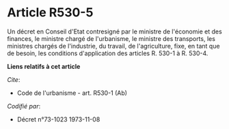 # Article R530-5

Un décret en Conseil d'Etat contresigné par le ministre de l'économie et des finances, le ministre chargé de l'urbanisme, le
ministre des transports, les ministres chargés de l'industrie, du travail, de l'agriculture, fixe, en tant que de besoin, les
conditions d'application des articles R. 530-1 à R. 530-4.

**Liens relatifs à cet article**

_Cite_:

  - Code de l'urbanisme - art. R530-1 (Ab)

_Codifié par_:

  - Décret n°73-1023 1973-11-08
